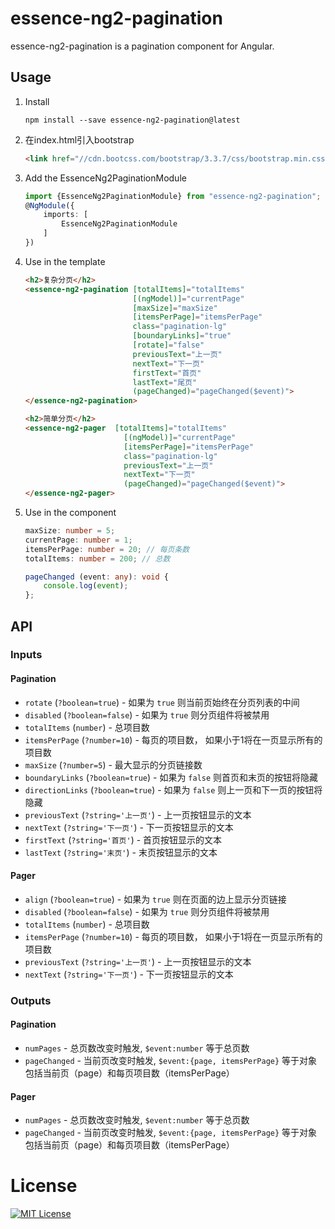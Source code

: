 # essence-ng2-pagination

essence-ng2-pagination is a pagination component for Angular.

## Usage

1. Install

	```shell
	npm install --save essence-ng2-pagination@latest
	```
	
2. 在index.html引入bootstrap

	```html
	<link href="//cdn.bootcss.com/bootstrap/3.3.7/css/bootstrap.min.css" rel="stylesheet">
	```

3. Add the EssenceNg2PaginationModule

	```typescript
	import {EssenceNg2PaginationModule} from "essence-ng2-pagination";
	@NgModule({
	    imports: [
	        EssenceNg2PaginationModule
	    ]
	})
	```

4. Use in the template

	```html
	<h2>复杂分页</h2>
    <essence-ng2-pagination [totalItems]="totalItems"
                            [(ngModel)]="currentPage"
                            [maxSize]="maxSize"
                            [itemsPerPage]="itemsPerPage"
                            class="pagination-lg"
                            [boundaryLinks]="true"
                            [rotate]="false"
                            previousText="上一页"
                            nextText="下一页"
                            firstText="首页"
                            lastText="尾页"
                            (pageChanged)="pageChanged($event)">
    </essence-ng2-pagination>
    
    <h2>简单分页</h2>
    <essence-ng2-pager 	[totalItems]="totalItems"
                          [(ngModel)]="currentPage"
                          [itemsPerPage]="itemsPerPage"
                          class="pagination-lg"
                          previousText="上一页"
                          nextText="下一页"
                          (pageChanged)="pageChanged($event)">
    </essence-ng2-pager>
	```

5. Use in the component

	```typescript
	maxSize: number = 5;
	currentPage: number = 1;
	itemsPerPage: number = 20; // 每页条数
	totalItems: number = 200; // 总数

	pageChanged (event: any): void {
		console.log(event);
	};
	```

## API

### Inputs

#### Pagination

  - `rotate` (`?boolean=true`) - 如果为 `true` 则当前页始终在分页列表的中间
  - `disabled` (`?boolean=false`) - 如果为 `true` 则分页组件将被禁用
  - `totalItems` (`number`) - 总项目数
  - `itemsPerPage` (`?number=10`) - 每页的项目数， 如果小于1将在一页显示所有的项目数
  - `maxSize` (`?number=5`) - 最大显示的分页链接数
  - `boundaryLinks` (`?boolean=true`) - 如果为 `false` 则首页和末页的按钮将隐藏
  - `directionLinks` (`?boolean=true`) - 如果为 `false` 则上一页和下一页的按钮将隐藏
  - `previousText` (`?string='上一页'`) - 上一页按钮显示的文本
  - `nextText` (`?string='下一页'`) - 下一页按钮显示的文本
  - `firstText` (`?string='首页'`) - 首页按钮显示的文本
  - `lastText` (`?string='末页'`) - 末页按钮显示的文本

#### Pager

  - `align` (`?boolean=true`) - 如果为 `true` 则在页面的边上显示分页链接
  - `disabled` (`?boolean=false`) - 如果为 `true` 则分页组件将被禁用
  - `totalItems` (`number`) - 总项目数
  - `itemsPerPage` (`?number=10`) - 每页的项目数， 如果小于1将在一页显示所有的项目数
  - `previousText` (`?string='上一页'`) - 上一页按钮显示的文本
  - `nextText` (`?string='下一页'`) - 下一页按钮显示的文本

### Outputs

#### Pagination

  - `numPages` - 总页数改变时触发, `$event:number` 等于总页数
  - `pageChanged` - 当前页改变时触发, `$event:{page, itemsPerPage}` 等于对象包括当前页（page）和每页项目数（itemsPerPage）
  
#### Pager

  - `numPages` - 总页数改变时触发, `$event:number` 等于总页数
  - `pageChanged` - 当前页改变时触发, `$event:{page, itemsPerPage}` 等于对象包括当前页（page）和每页项目数（itemsPerPage）

# License

[![MIT License](https://img.shields.io/badge/license-MIT-blue.svg?style=flat)](/LICENSE)
